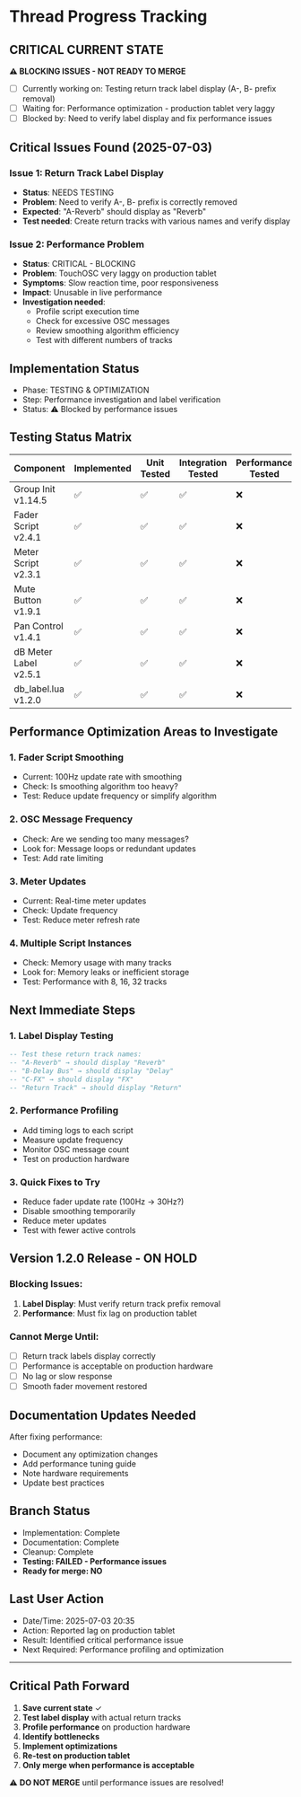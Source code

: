 # Thread Progress Tracking

## CRITICAL CURRENT STATE
**⚠️ BLOCKING ISSUES - NOT READY TO MERGE**
- [ ] Currently working on: Testing return track label display (A-, B- prefix removal)
- [ ] Waiting for: Performance optimization - production tablet very laggy
- [ ] Blocked by: Need to verify label display and fix performance issues

## Critical Issues Found (2025-07-03)

### Issue 1: Return Track Label Display
- **Status**: NEEDS TESTING
- **Problem**: Need to verify A-, B- prefix is correctly removed
- **Expected**: "A-Reverb" should display as "Reverb"
- **Test needed**: Create return tracks with various names and verify display

### Issue 2: Performance Problem
- **Status**: CRITICAL - BLOCKING
- **Problem**: TouchOSC very laggy on production tablet
- **Symptoms**: Slow reaction time, poor responsiveness
- **Impact**: Unusable in live performance
- **Investigation needed**:
  - Profile script execution time
  - Check for excessive OSC messages
  - Review smoothing algorithm efficiency
  - Test with different numbers of tracks

## Implementation Status
- Phase: TESTING & OPTIMIZATION
- Step: Performance investigation and label verification
- Status: ⚠️ Blocked by performance issues

## Testing Status Matrix
| Component | Implemented | Unit Tested | Integration Tested | Performance Tested | 
|-----------|------------|-------------|--------------------|--------------------|
| Group Init v1.14.5 | ✅ | ✅ | ✅ | ❌ |
| Fader Script v2.4.1 | ✅ | ✅ | ✅ | ❌ |
| Meter Script v2.3.1 | ✅ | ✅ | ✅ | ❌ |
| Mute Button v1.9.1 | ✅ | ✅ | ✅ | ❌ |
| Pan Control v1.4.1 | ✅ | ✅ | ✅ | ❌ |
| dB Meter Label v2.5.1 | ✅ | ✅ | ✅ | ❌ |
| db_label.lua v1.2.0 | ✅ | ✅ | ✅ | ❌ |

## Performance Optimization Areas to Investigate

### 1. Fader Script Smoothing
- Current: 100Hz update rate with smoothing
- Check: Is smoothing algorithm too heavy?
- Test: Reduce update frequency or simplify algorithm

### 2. OSC Message Frequency
- Check: Are we sending too many messages?
- Look for: Message loops or redundant updates
- Test: Add rate limiting

### 3. Meter Updates
- Current: Real-time meter updates
- Check: Update frequency
- Test: Reduce meter refresh rate

### 4. Multiple Script Instances
- Check: Memory usage with many tracks
- Look for: Memory leaks or inefficient storage
- Test: Performance with 8, 16, 32 tracks

## Next Immediate Steps

### 1. Label Display Testing
```lua
-- Test these return track names:
-- "A-Reverb" → should display "Reverb"
-- "B-Delay Bus" → should display "Delay"
-- "C-FX" → should display "FX"
-- "Return Track" → should display "Return"
```

### 2. Performance Profiling
- Add timing logs to each script
- Measure update frequency
- Monitor OSC message count
- Test on production hardware

### 3. Quick Fixes to Try
- Reduce fader update rate (100Hz → 30Hz?)
- Disable smoothing temporarily
- Reduce meter updates
- Test with fewer active controls

## Version 1.2.0 Release - ON HOLD

### Blocking Issues:
1. **Label Display**: Must verify return track prefix removal
2. **Performance**: Must fix lag on production tablet

### Cannot Merge Until:
- [ ] Return track labels display correctly
- [ ] Performance is acceptable on production hardware
- [ ] No lag or slow response
- [ ] Smooth fader movement restored

## Documentation Updates Needed

After fixing performance:
- Document any optimization changes
- Add performance tuning guide
- Note hardware requirements
- Update best practices

## Branch Status

- Implementation: Complete
- Documentation: Complete
- Cleanup: Complete
- **Testing: FAILED - Performance issues**
- **Ready for merge: NO**

## Last User Action
- Date/Time: 2025-07-03 20:35
- Action: Reported lag on production tablet
- Result: Identified critical performance issue
- Next Required: Performance profiling and optimization

---

## Critical Path Forward

1. **Save current state** ✓
2. **Test label display** with actual return tracks
3. **Profile performance** on production hardware
4. **Identify bottlenecks**
5. **Implement optimizations**
6. **Re-test on production tablet**
7. **Only merge when performance is acceptable**

⚠️ **DO NOT MERGE** until performance issues are resolved!